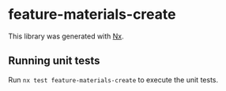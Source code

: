 # feature-materials-create

This library was generated with [Nx](https://nx.dev).

## Running unit tests

Run `nx test feature-materials-create` to execute the unit tests.
